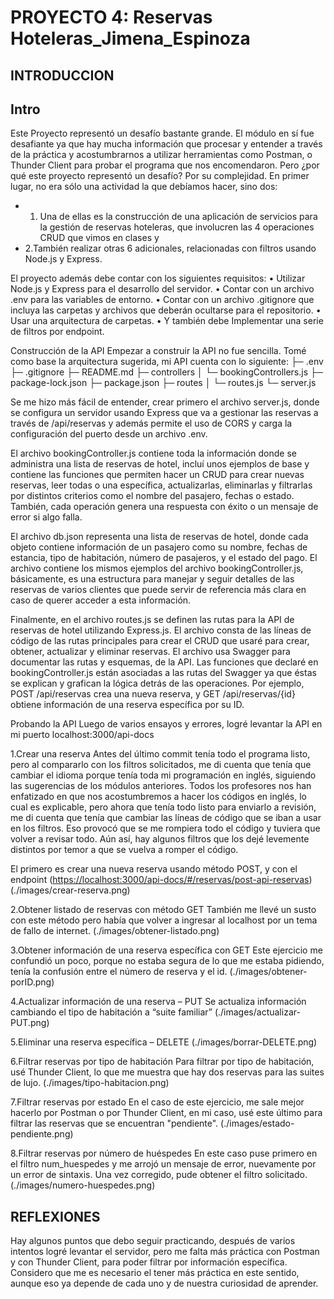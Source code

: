 # PROYECTO 4: Reservas Hoteleras_Jimena_Espinoza

## **INTRODUCCION**

## Intro

Este Proyecto representó un desafío bastante grande. El módulo en sí fue desafiante ya que hay mucha información que procesar y entender a través de la práctica y acostumbrarnos a utilizar herramientas como Postman, o Thunder Client para probar el programa que nos encomendaron. Pero ¿por qué este proyecto representó un desafío? Por su complejidad.
En primer lugar, no era sólo una actividad la que debíamos hacer, sino dos:

* 1. Una de ellas es la construcción de una aplicación de servicios para la gestión de reservas hoteleras, que involucren las 4 operaciones CRUD que vimos en clases y
* 2.También realizar otras 6 adicionales, relacionadas con filtros usando Node.js y Express.

El proyecto además debe contar con los siguientes requisitos:
• Utilizar Node.js y Express para el desarrollo del servidor.
• Contar con un archivo .env para las variables de entorno.
• Contar con un archivo .gitignore que incluya las carpetas y archivos que deberán ocultarse para el repositorio.
• Usar una arquitectura de carpetas.
• Y también debe Implementar una serie de filtros por endpoint.

Construcción de la API
Empezar a construir la API no fue sencilla. Tomé como base la arquitectura sugerida, mi API cuenta con lo siguiente:
├─ .env
├─ .gitignore
├─ README.md
├─ controllers
│  └─ bookingControllers.js
├─ package-lock.json
├─ package.json
├─ routes
│  └─ routes.js
└─ server.js

Se me hizo más fácil de entender, crear primero el archivo server.js, donde se configura un servidor usando Express que va a gestionar las reservas a través de /api/reservas y además permite el uso de CORS y carga la configuración del puerto desde un archivo .env.

El archivo bookingController.js contiene toda la información donde se administra una lista de reservas de hotel, incluí unos ejemplos de base y contiene las funciones que permiten hacer un CRUD para crear nuevas reservas, leer todas o una específica, actualizarlas, eliminarlas y filtrarlas por distintos criterios como el nombre del pasajero, fechas o estado. También, cada operación genera una respuesta con éxito o un mensaje de error si algo falla.

El archivo db.json representa una lista de reservas de hotel, donde cada objeto contiene información de un pasajero como su nombre, fechas de estancia, tipo de habitación, número de pasajeros, y el estado del pago. El archivo contiene los mismos ejemplos del archivo bookingController.js, básicamente, es una estructura para manejar y seguir detalles de las reservas de varios clientes que puede servir de referencia más clara en caso de querer acceder a esta información.

Finalmente, en el archivo routes.js se definen las rutas para la API de reservas de hotel utilizando Express.js. El archivo consta de las líneas de código de las rutas principales para crear el CRUD que usaré para crear, obtener, actualizar y eliminar reservas. El archivo usa Swagger para documentar las rutas y esquemas, de la API. Las funciones que declaré en bookingController.js están asociadas a las rutas del Swagger ya que éstas se explican y grafican la lógica detrás de las operaciones. Por ejemplo, POST /api/reservas crea una nueva reserva, y GET /api/reservas/{id} obtiene información de una reserva específica por su ID.

Probando la API
Luego de varios ensayos y errores, logré levantar la API en mi puerto localhost:3000/api-docs

1.Crear una reserva
Antes del último commit tenía todo el programa listo, pero al compararlo con los filtros solicitados, me di cuenta que tenía que cambiar el idioma porque tenía toda mi programación en inglés, siguiendo las sugerencias de los módulos anteriores. Todos los profesores nos han enfatizado en que nos acostumbremos a hacer los códigos en inglés, lo cual es explicable, pero ahora que tenía todo listo para enviarlo a revisión, me di cuenta que tenía que cambiar las líneas de código que se iban a usar en los filtros. Eso provocó que se me rompiera todo el código y tuviera que volver a revisar todo. Aún así, hay algunos filtros que los dejé levemente distintos por temor a que se vuelva a romper el código.

El primero es crear una nueva reserva usando método POST, y con el endpoint (<https://localhost:3000/api-docs/#/reservas/post-api-reservas>)
(./images/crear-reserva.png)

2.Obtener listado de reservas con método GET
También me llevé un susto con este método pero había que volver a ingresar al localhost por un tema de fallo de internet.
(./images/obtener-listado.png)

3.Obtener información de una reserva específica con GET
Este ejercicio me confundió un poco, porque no estaba segura de lo que me estaba pidiendo, tenía la confusión entre el número de reserva y el id.
(./images/obtener-porID.png)

4.Actualizar información de una reserva – PUT
Se actualiza información cambiando el tipo de habitación a “suite familiar”
(./images/actualizar-PUT.png)

5.Eliminar una reserva específica – DELETE
(./images/borrar-DELETE.png)

6.Filtrar reservas por tipo de habitación
Para filtrar por tipo de habitación, usé Thunder Client, lo que me muestra que hay dos reservas para las suites de lujo.
(./images/tipo-habitacion.png)

7.Filtrar reservas por estado
En el caso de este ejercicio, me sale mejor hacerlo por Postman o por Thunder Client, en mi caso, usé este último para filtrar las reservas que se encuentran "pendiente".
(./images/estado-pendiente.png)

8.Filtrar reservas por número de huéspedes
En este caso puse primero en el filtro num_huespedes y me arrojó un mensaje de error, nuevamente por un error de sintaxis. Una vez corregido, pude obtener el filtro solicitado.
(./images/numero-huespedes.png)

## REFLEXIONES

Hay algunos puntos que debo seguir practicando, después de varios intentos logré levantar el servidor, pero me falta más práctica con Postman y con Thunder Client, para poder filtrar por información específica. Considero que me es necesario el tener más práctica en este sentido, aunque eso ya depende de cada uno y de nuestra curiosidad de aprender.
